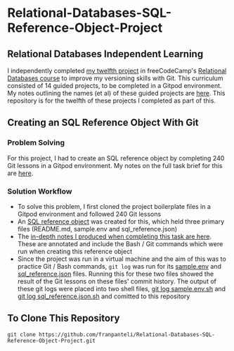 # Relational-Databases-SQL-Reference-Object-Project
## Relational Databases Independent Learning
I independently completed [my twelfth project](https://www.freecodecamp.org/learn/relational-database/learn-git-by-building-an-sql-reference-object/build-an-sql-reference-object) in freeCodeCamp's [Relational Databases course](https://www.freecodecamp.org/learn/relational-database/) to improve my versioning skills with Git. This curriculum consisted of 14 guided projects, to be completed in a Gitpod environment. My notes outlining the names (et al) of these guided projects are [here](https://github.com/franpanteli/12--Relational-Databases-SQL-Reference-Object-Project/blob/main/0%20relational-databases-course-overview.txt). This repository is for the twelfth of these projects I completed as part of this.

## Creating an SQL Reference Object With Git 
### Problem Solving
For this project, I had to create an SQL reference object by completing 240 Git lessons in a Gitpod environment. My notes on the full task brief for this are [here](https://github.com/franpanteli/12--Relational-Databases-SQL-Reference-Object-Project/blob/main/1%20project-task-notes.txt). 

### Solution Workflow 
- To solve this problem, I first cloned the project boilerplate files in a Gitpod environment and followed 240 Git lessons
- An [SQL reference object](https://github.com/franpanteli/Relational-Databases-SQL-Reference-Object-Project/tree/main/sql_reference) was created for this, which held three primary files (README.md, sample.env and sql_reference.json) 
-  The [in-depth notes I produced when completing this task are here](https://github.com/franpanteli/12--Relational-Databases-SQL-Reference-Object-Project/blob/main/2%20relational-databases-sql-reference-object-project-course-notes.txt). These are annotated and include the Bash / Git commands which were run when creating this reference object 
- Since the project was run in a virtual machine and the aim of this was to practice Git / Bash commands, `git log` was run for its [sample.env](https://github.com/franpanteli/Relational-Databases-SQL-Reference-Object-Project/blob/main/sql_reference/sample.env) and [sql_reference.json](https://github.com/franpanteli/Relational-Databases-SQL-Reference-Object-Project/blob/main/sql_reference/sql_reference.json) files. Running this for these two files showed the result of the Git lessons on these files' commit history. The output of these git logs were placed into two shell files, [git log sample.env.sh](https://github.com/franpanteli/Relational-Databases-SQL-Reference-Object-Project/blob/main/git_logs/git%20log%20sample.env.sh) and [git log sql_reference.json.sh](https://github.com/franpanteli/Relational-Databases-SQL-Reference-Object-Project/blob/main/git_logs/git%20log%20sql_reference.json.sh) and comitted to this repository  

## To Clone This Repository
```
git clone https://github.com/franpanteli/Relational-Databases-SQL-Reference-Object-Project.git
```
